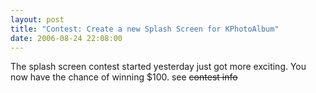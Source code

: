 ```yaml
---
layout: post
title: "Contest: Create a new Splash Screen for KPhotoAlbum"
date: 2006-08-24 22:08:00
---
```


<p>The splash screen contest started yesterday just got more exciting. You
now have the chance of winning $100. see <del>contest info</del></p>
